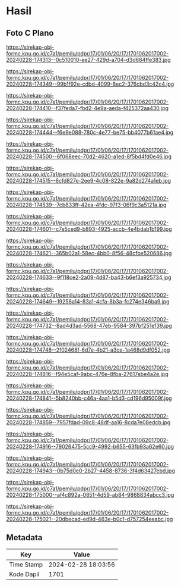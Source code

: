 # Hasil

## Foto C Plano

https://sirekap-obj-formc.kpu.go.id/c7a1/pemilu/pdpr/17/01/06/20/17/1701062017002-20240228-174313--0c510010-ee27-429d-a704-d3d684ffe383.jpg

https://sirekap-obj-formc.kpu.go.id/c7a1/pemilu/pdpr/17/01/06/20/17/1701062017002-20240228-174349--99b1f92e-cdbd-4099-8ec2-376cbd3c42c4.jpg

https://sirekap-obj-formc.kpu.go.id/c7a1/pemilu/pdpr/17/01/06/20/17/1701062017002-20240228-174410--f37feda7-fbd2-4e9a-aeda-f425372aa430.jpg

https://sirekap-obj-formc.kpu.go.id/c7a1/pemilu/pdpr/17/01/06/20/17/1701062017002-20240228-174444--f6e9e088-780c-4e77-be75-bb4077b61ae4.jpg

https://sirekap-obj-formc.kpu.go.id/c7a1/pemilu/pdpr/17/01/06/20/17/1701062017002-20240228-174500--6f068eec-70d2-4620-a1ed-8f5bd4fd0e46.jpg

https://sirekap-obj-formc.kpu.go.id/c7a1/pemilu/pdpr/17/01/06/20/17/1701062017002-20240228-174515--6cfd827e-2ee9-4c08-822e-9a82d274a1eb.jpg

https://sirekap-obj-formc.kpu.go.id/c7a1/pemilu/pdpr/17/01/06/20/17/1701062017002-20240228-174539--7cb833ff-42ea-4fdc-97f3-06f9c3a5121a.jpg

https://sirekap-obj-formc.kpu.go.id/c7a1/pemilu/pdpr/17/01/06/20/17/1701062017002-20240228-174601--c7e5ced9-b893-4925-accb-4e4bdab1b199.jpg

https://sirekap-obj-formc.kpu.go.id/c7a1/pemilu/pdpr/17/01/06/20/17/1701062017002-20240228-174621--365b02a1-58ec-4bb0-8f56-48cfbe520686.jpg

https://sirekap-obj-formc.kpu.go.id/c7a1/pemilu/pdpr/17/01/06/20/17/1701062017002-20240228-174633--9f118ce2-2a09-4d87-ba43-b6ef3a925734.jpg

https://sirekap-obj-formc.kpu.go.id/c7a1/pemilu/pdpr/17/01/06/20/17/1701062017002-20240228-174649--19258a14-83a1-4cfa-8b3a-fc274e346ba9.jpg

https://sirekap-obj-formc.kpu.go.id/c7a1/pemilu/pdpr/17/01/06/20/17/1701062017002-20240228-174732--8ad4d3ad-5568-47eb-9584-397bf251e139.jpg

https://sirekap-obj-formc.kpu.go.id/c7a1/pemilu/pdpr/17/01/06/20/17/1701062017002-20240228-174748--2f02468f-6d7e-4b21-a3ce-1a468d9df052.jpg

https://sirekap-obj-formc.kpu.go.id/c7a1/pemilu/pdpr/17/01/06/20/17/1701062017002-20240228-174816--f94e5caf-9abc-476e-8fba-27617ebe4a2e.jpg

https://sirekap-obj-formc.kpu.go.id/c7a1/pemilu/pdpr/17/01/06/20/17/1701062017002-20240228-174841--5b8240bb-c46a-4aa1-b5d3-cd196d95009f.jpg

https://sirekap-obj-formc.kpu.go.id/c7a1/pemilu/pdpr/17/01/06/20/17/1701062017002-20240228-174859--7957fdad-09c8-48df-aa16-8cda7e08edcb.jpg

https://sirekap-obj-formc.kpu.go.id/c7a1/pemilu/pdpr/17/01/06/20/17/1701062017002-20240228-174916--79026475-5cc9-4992-b655-63fb93a62e60.jpg

https://sirekap-obj-formc.kpu.go.id/c7a1/pemilu/pdpr/17/01/06/20/17/1701062017002-20240228-174943--0b75d0e0-2b27-4458-8736-3f4d63427ebd.jpg

https://sirekap-obj-formc.kpu.go.id/c7a1/pemilu/pdpr/17/01/06/20/17/1701062017002-20240228-175000--af4c892a-0851-4d59-ab84-9868834abcc3.jpg

https://sirekap-obj-formc.kpu.go.id/c7a1/pemilu/pdpr/17/01/06/20/17/1701062017002-20240228-175021--20dbecad-ed9d-463e-b0c1-d757254eeabc.jpg


## Metadata

| Key        | Value               |
| ---------- | ------------------- |
| Time Stamp | 2024-02-28 18:03:56 |
| Kode Dapil | 1701                |



